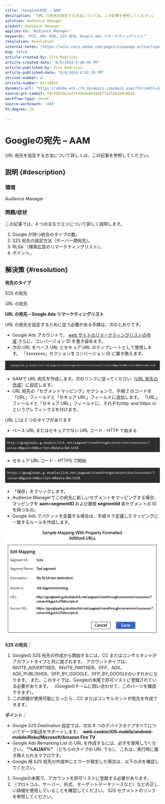 ```yaml
---
title: "Googleの宛先 – AAM"
description: 「URL の宛先を設定する方法については、この記事を参照してください」
solution: Audience Manager
product: Audience Manager
applies-to: "Audience Manager"
keywords: "KCS, URL 宛先，S2S 宛先，Google Ads リマーケティングリスト"
resolution: Resolution
internal-notes: "https://wiki.corp.adobe.com/pages/viewpage.action?spaceKey=MCPI&title=Google+-+AAM+Destination"
bug: false
article-created-by: Zita Rodricks
article-created-date: "6/5/2024 8:38:49 PM"
article-published-by: Zita Rodricks
article-published-date: "6/6/2024 4:02:19 PM"
version-number: 4
article-number: KA-18953
dynamics-url: "https://adobe-ent.crm.dynamics.com/main.aspx?forceUCI=1&pagetype=entityrecord&etn=knowledgearticle&id=89414f9a-7b23-ef11-840a-000d3a372703"
source-git-commit: f8c45bf0b1e22f4da9e091865f7a251b2e9c0b1b
workflow-type: tm+mt
source-wordcount: '434'
ht-degree: 1%

---
```


# Googleの宛先 – AAM


URL 宛先を設定する方法について詳しくは、この記事を参照してください。

## 説明 {#description}


### 環境

Audience Manager

### 問題/症状

この記事では、4 つの主なクエリについて詳しく説明します。

1. Google が持つ統合のタイプの数。
2. S2S 宛先の設定方法（サーバー間宛先）。
3. RLSA （検索広告のリマーケティングリスト）。
4. ポイント。



## 解決策 {#resolution}


<b>宛先のタイプ</b>

S2S の宛先

URL の宛先

<b>URL の宛先 – Google Ads リマーケティングリスト</b>

URL の宛先を設定するために従う必要がある手順は、次のとおりです。

- Google Ads アカウントで、 [web サイトのリマーケティングリストの作成](https://support.google.com/google-ads/answer/2454064?hl=en) さらに、コンバージョン ID を書き留めます。
- 次の URL をベース URL とセキュア URL のテンプレートとして使用します。 「xxxxxxxx」セクションをコンバージョン ID に置き換えます。


![](assets/d548e9c4-67aa-ec11-983f-000d3a349120.png)

- AAMで URL 宛先を作成します。次のリンクに従ってください（[URL 宛先の作成](https://experienceleague.adobe.com/en/docs/audience-manager/user-guide/features/destinations/custom-destinations/create-url-destination)）に設定します。
- URL 宛先の「セグメントマッピング」セクションで、手順 2 のコードを「URL」フィールドと「セキュア URL」フィールドに追加します。 「URL」フィールドと「セキュア URL」フィールドに、それぞれhttp: and https: inというプレフィックスを付けます。


URL には 2 つのタイプがあります

- ベース URL またはセキュアでない URL コード - HTTP で始まる


![](assets/d73cf7d9-69aa-ec11-983f-000d3a349523.png)

- セキュア URL コード - HTTPS で開始


![](assets/141662e3-69aa-ec11-983f-000d3a349523.png)

- 「保存」をクリックします。
- Audience Managerでこの宛先に新しいセグメントをマッピングする場合、マッピングを <b>aam=segmentID </b>および置換 <b>segmentId </b>各セグメントの ID を持つもの。
- Google Ads でバケットを定義する場合は、手順 6 で定義したマッピングに一致するルールを作成します。


![](assets/64abac91-6aaa-ec11-983f-000d3a349523.png)

<b>S2S の宛先：</b>

1. Googleの S2S 宛先の作成から開始するには、CC またはコンサルタントがアカウントタイプと共に渡されます。 アカウントタイプは、INVITE_ADVERTISER、INVITE_PARTNER、DFP、ADX、ADX_PUBLISHER、DFP_BY_GOOGLE、DFP_BY_GOOGLEのいずれかになります。 また、このタイプは、Googleの末尾で許可リストに登録されている必要があります。 （Googleのチームに問い合わせて、このパーツを確認できます）。
2. この詳細が使用可能になったら、CC またはコンサルタントが宛先を作成できます。


<b>ポイント： </b>

- Google S2S Destination 設定では、次の 6 つのデバイスタイプすべてについてデータ転送をサポートします。  <b>web-cookie/iOS-mobile/android-mobile/Roku/Microsoft/Amazon Fire TV</b>.
- Google Ads Remarking List の URL を作成するには、必ずを使用してください。 <b>&quot;%ALIAS%&quot;</b> （どちらのタイプの URL でも）。 これは、実行時に置き換えられるマクロです。
- Google 用 S2S 宛先の作成中にエラーが発生した場合は、以下の点を確認してください。


1. Googleの末尾で、アカウントを許可リストに登録する必要があります。
2. （プロトコル、サーバー、形式、ターゲットデータソースなど）などの正しい詳細を使用していることを確認してください。 S2S セグメントのリンクを参照してください。













































